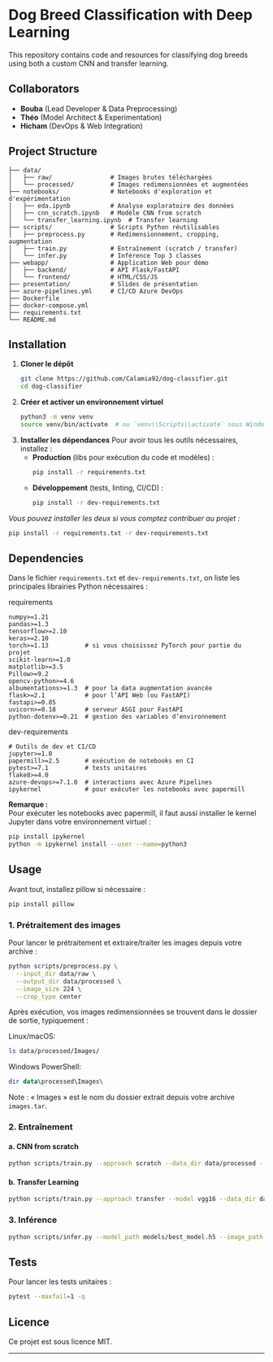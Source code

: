 # Dog Breed Classification with Deep Learning

This repository contains code and resources for classifying dog breeds using both a custom CNN and transfer learning.

## Collaborators

- **Bouba** (Lead Developer & Data Preprocessing)
- **Théo** (Model Architect & Experimentation)
- **Hicham** (DevOps & Web Integration)


## Project Structure
```
├── data/
│   ├── raw/                # Images brutes téléchargées
│   └── processed/          # Images redimensionnées et augmentées
├── notebooks/              # Notebooks d'exploration et d'expérimentation
│   ├── eda.ipynb           # Analyse exploratoire des données
│   ├── cnn_scratch.ipynb   # Modèle CNN from scratch
│   └── transfer_learning.ipynb  # Transfer learning
├── scripts/                # Scripts Python réutilisables
│   ├── preprocess.py       # Redimensionnement, cropping, augmentation
│   ├── train.py            # Entraînement (scratch / transfer)
│   └── infer.py            # Inférence Top 3 classes
├── webapp/                 # Application Web pour démo
│   ├── backend/            # API Flask/FastAPI
│   └── frontend/           # HTML/CSS/JS
├── presentation/           # Slides de présentation
├── azure-pipelines.yml     # CI/CD Azure DevOps
├── Dockerfile
├── docker-compose.yml
├── requirements.txt
└── README.md
```

## Installation

1. **Cloner le dépôt**
   ```bash
   git clone https://github.com/Calamia92/dog-classifier.git
   cd dog-classifier
   ```
2. **Créer et activer un environnement virtuel**
   ```bash
   python3 -m venv venv
   source venv/bin/activate  # ou `venv\\Scripts\\activate` sous Windows
   ```
3. **Installer les dépendances**
   Pour avoir tous les outils nécessaires, installez :
   - **Production** (libs pour exécution du code et modèles) :
     ```bash
     pip install -r requirements.txt
     ```
   - **Développement** (tests, linting, CI/CD) :
     ```bash
     pip install -r dev-requirements.txt
     ```

*Vous pouvez installer les deux si vous comptez contribuer au projet :*
```bash
pip install -r requirements.txt -r dev-requirements.txt
```

## Dependencies

Dans le fichier `requirements.txt` et `dev-requirements.txt`, on liste les principales librairies Python nécessaires :

requirements
```text
numpy>=1.21
pandas>=1.3
tensorflow>=2.10
keras>=2.10
torch>=1.13          # si vous choisissez PyTorch pour partie du projet
scikit-learn>=1.0
matplotlib>=3.5
Pillow>=9.2
opencv-python>=4.6
albumentations>=1.3  # pour la data augmentation avancée
flask>=2.1           # pour l’API Web (ou FastAPI)
fastapi>=0.85
uvicorn>=0.18        # serveur ASGI pour FastAPI
python-dotenv>=0.21  # gestion des variables d’environnement
```

dev-requirements
```text
# Outils de dev et CI/CD
jupyter>=1.0
papermill>=2.5       # exécution de notebooks en CI
pytest>=7.1          # tests unitaires
flake8>=4.0
azure-devops>=7.1.0  # interactions avec Azure Pipelines
ipykernel            # pour exécuter les notebooks avec papermill
```

**Remarque :**  
Pour exécuter les notebooks avec papermill, il faut aussi installer le kernel Jupyter dans votre environnement virtuel :
```bash
pip install ipykernel
python -m ipykernel install --user --name=python3
```

## Usage

Avant tout, installez pillow si nécessaire :
```bash
pip install pillow
```

### 1. Prétraitement des images

Pour lancer le prétraitement et extraire/traiter les images depuis votre archive :

```bash
python scripts/preprocess.py \
  --input_dir data/raw \
  --output_dir data/processed \
  --image_size 224 \
  --crop_type center
```

Après exécution, vos images redimensionnées se trouvent dans le dossier de sortie, typiquement :

Linux/macOS:
```bash
ls data/processed/Images/
```

Windows PowerShell:
```powershell
dir data\processed\Images\
```

Note : « Images » est le nom du dossier extrait depuis votre archive `images.tar`.  

### 2. Entraînement

#### a. CNN from scratch
```bash
python scripts/train.py --approach scratch --data_dir data/processed --epochs 10 --batch_size 32
```

#### b. Transfer Learning
```bash
python scripts/train.py --approach transfer --model vgg16 --data_dir data/processed --epochs 5 --batch_size 32
```

### 3. Inférence
```bash
python scripts/infer.py --model_path models/best_model.h5 --image_path path/to/image.jpg
```

## Tests
Pour lancer les tests unitaires :
```bash
pytest --maxfail=1 -q
```

## Licence

Ce projet est sous licence MIT.

---

